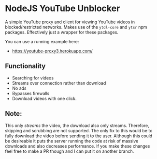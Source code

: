 # NodeJS YouTube Unblocker

A simple YouTube proxy and client for viewing YouTube videos in blocked/restricted networks. Makes use of the `ytdl-core` and `ytsr` npm packages. Effectively just a wrapper for these packages. 

You can use a running example here:

- https://youtube-proxy3.herokuapp.com/

## Functionality
- Searching for videos
- Streams over connection rather than download
- No ads
- Bypasses firewalls
- Download videos with one click.

## Note:
This only *streams* the video, the download also only streams. Therefore, skipping and scrubbing are not supported. The only fix to this would be to fully download the video before sending it to the user. Although this could be desireable it puts the server running the code at risk of massive downloads and also decreases performance. If you make these changes feel free to make a PR though and I can put it on another branch.
